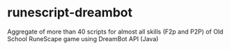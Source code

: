 # runescript-dreambot
Aggregate of more than 40 scripts for almost all skills (F2p and P2P) of Old School RuneScape game using DreamBot API (Java)
